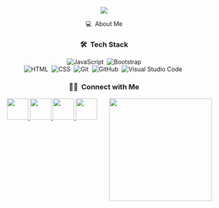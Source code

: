  <p align="center">
  <img src="https://media0.giphy.com/media/TcdpZwYDPlWXC/giphy.gif"/>
</p>

<!-- ## 👋 &nbsp;Hey there! I'm Akif Emre -->
<div align="center"> 
 💻 &nbsp;About Me

### 🛠 &nbsp;Tech Stack

![JavaScript](https://img.shields.io/badge/-JavaScript-05122A?style=flat&logo=javascript)&nbsp;
![Bootstrap](https://img.shields.io/badge/-Bootstrap-05122A?style=flat&logo=bootstrap&logoColor=563D7C)\
![HTML](https://img.shields.io/badge/-HTML-05122A?style=flat&logo=HTML5)&nbsp;
![CSS](https://img.shields.io/badge/-CSS-05122A?style=flat&logo=CSS3&logoColor=1572B6)&nbsp;
![Git](https://img.shields.io/badge/-Git-05122A?style=flat&logo=git)&nbsp;
![GitHub](https://img.shields.io/badge/-GitHub-05122A?style=flat&logo=github)&nbsp;
![Visual Studio Code](https://img.shields.io/badge/-Visual%20Studio%20Code-05122A?style=flat&logo=visual-studio-code&logoColor=007ACC)&nbsp;

### 🤝🏻 &nbsp;Connect with Me
 
 
 
 <img align= "right" width= "240" src= "https://media1.giphy.com/media/Y4ak9Ki2GZCbJxAnJD/giphy.gif?cid=790b7611066ebe04d2dbbd8fa8a3dde307f8193b8e554267&rid=giphy.gif&ct=g"/>




<a href="https://www.linkedin.com/in/akif-emre-şenol-069740258/">
  <img height="50" src="https://user-images.githubusercontent.com/46517096/166973395-19676cd8-f8ec-4abf-83ff-da8243505b82.png"/>
</a>
 
 <a href="mailto:akifemresenol1@gmail.com">
  <img height="50" src="https://ih1.redbubble.net/image.4090516662.6550/st,small,507x507-pad,600x600,f8f8f8.jpg"/>
</a>


<a href="https://www.instagram.com/akifemresenol/">
  <img height="50" src="https://user-images.githubusercontent.com/46517096/166974368-9798f39f-1f46-499c-b14e-81f0a3f83a06.png"/>


  
  <a href="https://twitter.com/akifemresenol">
  <img height="50" src="https://user-images.githubusercontent.com/46517096/166974271-91dfa250-d70b-4cb9-8707-f1bda1b708c3.png"/>
</a>
  
  </div>
  
 
